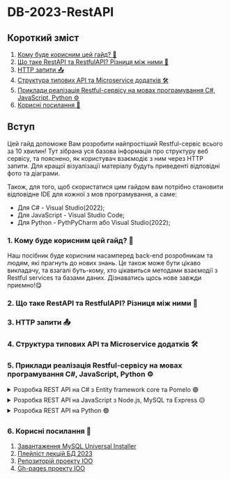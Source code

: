 # DB-2023-RestAPI

<div class="container">
  
  <div class="content">
  <h2>Короткий зміст</h2>
  <ol>
    <li><a href="#section1"> Кому буде корисним цей гайд? 🤔</a></li>
    <li><a href="#section2"> Що таке RestAPI та RestfulAPI? Різниця між ними 📲</a></li>
    <li><a href="#section3"> HTTP запити 📤</a></li>
    <li><a href="#section4"> Структура типових API та Microservice додатків 🛠</a></li>    
    <li><a href="#section5"> Приклади реалізація Restful-сервісу на мовах програмування C#, JavaScript, Python ⚙️</a></li>
	<li><a href="#section6"> Корисні посилання 🔗</a></li>
  </ol>
  </div>
  <div class="intro">
	<h2>Вступ</h2>
	<p> Цей гайд допоможе Вам розробити найпростіший Restful-сервіс всього за 10 хвилин! Тут зібрана уся базова інформація про структуру веб сервісу, 
	та пояснено, як користувач взаємодіє з ним через HTTP запити. Для кращої візуалізації матеріалу будуть приведенті відповідні фото та діаграми. </p>
	<p>Також, для того, щоб скористатися цим гайдом вам потрібно становити відповідне IDE для кожної з мов програмування, а саме:</p>
	<ul>
		<li>Для C# - Visual Studio(2022);</li>
		<li>Для JavaScript - Visual Studio Code;</li>
		<li>Для Python - PythPyCharm або Visual Studio(2022);</li>
	</ul>
  </div>
</div>

<!-- Розділ 1 -->
<div class="section" id="section1">
  <h3>1. Кому буде корисним цей гайд? 🤔</h3>
  <p>Наш посібник буде корисним насамперед back-end розробникам та людям, які прагнуть до нових знань. Це також може бути цікаво викладачу, та 
  взагалі буть-кому, хто цікавиться методами взаємодії з Restful services та базами даних. Дізнаватись щось нове завжди приємно!😋</p>

<!-- Розділ 2 -->
<div class="section" id="section2">
  <h3>2. Що таке RestAPI та RestfulAPI? Різниця між ними 📲</h3>

<!-- Розділ 3 -->
<div class="section" id="section3">
  <h3>3. HTTP запити 📤</h3>

<!-- Розділ 4 -->
<div class="section" id="section4">
  <h3>4. Структура типових API та Microservice додатків 🛠</h3>


<!-- Розділ 5 -->
<div class="section" id="section5">
  <h3>5. Приклади реалізація Restful-сервісу на мовах програмування C#, JavaScript, Python ⚙️</h3>
  <details>
     <summary>Розробка REST API на C# з Entity framework core та Pomelo 🟣</summary>
  <p><span class="two">1.1</span> </p>
  <img src="image/section5/Сsharp/1_1.jpg"/>
  <p><span class="two">1.2</span> </p>
  <img src="image/section5/Сsharp/1_2.jpg"/>
  <p><span class="two">1.3</span> </p>
  <img src="image/section5/Сsharp/2_1.jpg"/>
  <p><span class="two">1.4</span> </p>
  <img src="image/section5/Сsharp/2_2.jpg"/>
  <p><span class="two">1.5</span> </p>
  <img src="image/section5/Сsharp/3.jpg"/>
  </details>
  <details>
     <summary>Розробка REST API на JavaScript з Node.js, MySQL та Express 🟡</summary>
  <h4>I. Створення програми Node.js</h4>
  <p><span class="two">1.</span> Тепер, коли ми вивчили, що таке REST, і мали швидкий огляд баз даних MySQL, 
  давайте поринемо у створення нашого додатку RESTFul. По-перше, нам потрібно створити папку для нашого проекту з командою нижче:</p>
  <pre><code> mkdir your-direcoty-name && cd your-direcoty-name</code></pre>
  <i> Створення нової папки для проекту </i>
  <p> Наведена вище команда створить папку your-direcoty-name і змінить каталог на цю папку. Далі ми ініціалізуємо новий проект node.js командою нижче: </p>
  <pre><code> npm init -y</code></pre>
  <p><span class="two">2.</span> Нарешті, давайте подивимося на нашу структуру проекту. В кінці цього підручника, наша структура проекту буде виглядати так:</p>
  <img src="image/section5/JavaScript/1.jpg"/>
  <p><span class="two">3.</span> </p>
  <img src="image/section5/Python/17_4.jpg"/>
  <p><span class="two">4.</span> </p>
  <img src="image/section5/JavaScript/2_2.jpg"/>
  <p><span class="two">5.</span> </p>
  <img src="image/section5/JavaScript/2_3.jpg"/>
  </details>
  <details>
     <summary>Розробка REST API на Python 🟢</summary>
  <p><span class="two">1.1</span> </p>
  <img src="image/section5/Python/17_4.jpg"/>
  <p><span class="two">1.2</span> </p>
  <img src="image/section5/Csharp/1_2.jpg"/>
  <p><span class="three">1.3</span> </p>
  <img src="image/section5/Python/1_3.png"/>
  <p><span class="three">1.4</span> </p>
  <img src="image/section5/Python/1_4.png"/>
  <p><span class="three">1.5</span> </p>
  <img src="image/section5/Python/1_5.png"/>
  </details>
</div>


<div class="section" id="section6">
  <h3>6. Корисні посилання 🔗</h3>
  <ol>
	<li><a href="https://dev.mysql.com/downloads/mysql/">Завантаження MySQL Universal Installer</a></li>
	<li><a href="https://www.youtube.com/playlist?list=PLXr7EDDqEOkYiUDqyM3yMg4K2abjEyagl">Плейліст лекцій БД 2023</a></li>
	<li><a href="https://github.com/YehorSeniuk/IOO">Репозиторій проекту IOO</a></li>
	<li><a href="https://yehorseniuk.github.io/IOO/">Gh-pages проекту IOO</a></li>
  </ol>
</div>

